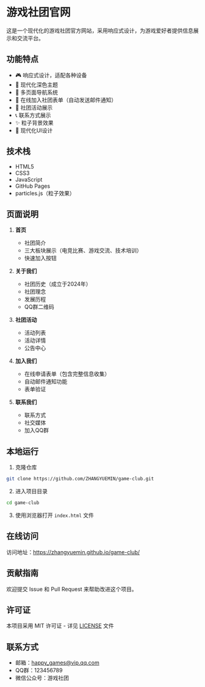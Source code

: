 # 游戏社团官网

这是一个现代化的游戏社团官方网站，采用响应式设计，为游戏爱好者提供信息展示和交流平台。

## 功能特点

- 🎮 响应式设计，适配各种设备
- 🌙 现代化深色主题
- 📱 多页面导航系统
- 📝 在线加入社团表单（自动发送邮件通知）
- 📅 社团活动展示
- 📞 联系方式展示
- ✨ 粒子背景效果
- 🎨 现代化UI设计

## 技术栈

- HTML5
- CSS3
- JavaScript
- GitHub Pages
- particles.js（粒子效果）

## 页面说明

1. **首页**
   - 社团简介
   - 三大板块展示（电竞比赛、游戏交流、技术培训）
   - 快速加入按钮

2. **关于我们**
   - 社团历史（成立于2024年）
   - 社团理念
   - 发展历程
   - QQ群二维码

3. **社团活动**
   - 活动列表
   - 活动详情
   - 公告中心

4. **加入我们**
   - 在线申请表单（包含完整信息收集）
   - 自动邮件通知功能
   - 表单验证

5. **联系我们**
   - 联系方式
   - 社交媒体
   - 加入QQ群

## 本地运行

1. 克隆仓库
```bash
git clone https://github.com/ZHANGYUEMIN/game-club.git
```

2. 进入项目目录
```bash
cd game-club
```

3. 使用浏览器打开 `index.html` 文件

## 在线访问

访问地址：https://zhangyuemin.github.io/game-club/

## 贡献指南

欢迎提交 Issue 和 Pull Request 来帮助改进这个项目。

## 许可证

本项目采用 MIT 许可证 - 详见 [LICENSE](LICENSE) 文件

## 联系方式

- 邮箱：happy_games@vip.qq.com
- QQ群：123456789
- 微信公众号：游戏社团 